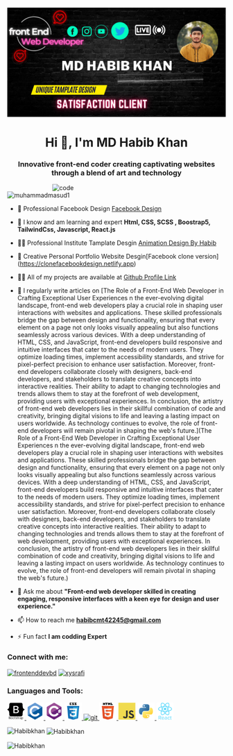 ![logo](https://github.com/habibbd0/habibbd0/blob/main/habibcmt0147.png)
<h1 align="center">Hi 👋, I'm MD Habib Khan</h1>
<h3 align="center">Innovative front-end coder creating captivating websites through a blend of art and technology</h3>

  <img align="right" alt="code" width="400" src="https://user-images.githubusercontent.com/55389276/140866485-8fb1c876-9a8f-4d6a-98dc-08c4981eaf70.gif">

<p align="left"> <img src="https://komarev.com/ghpvc/?username=muhammadmasud1&label=Profile%20views&color=0e75b6&style=flat" alt="muhammadmasud1" /> </p>

- 🔭 Professional Facebook Design [Facebook Design](https://clonefacebookdesign.netlify.app)

- 🌱 I know and am learning and expert **Html, CSS, SCSS , Boostrap5, TailwindCss, Javascript, React.js**

- 👯🔭 Professional Institute Tamplate Desgin [Animation Design By Habib](https://animationbyhabib.netlify.app)

- 🤝 Creative Personal Portfolio Website Desgin[Facebook clone version] (https://clonefacebookdesign.netlify.app)

- 👨‍💻 All of my projects are available at [Github Profile Link](https://github.com/habibbd0?tab=repositories)

- 📝 I regularly write articles on [The Role of a Front-End Web Developer in Crafting Exceptional User Experiences n the ever-evolving digital landscape, front-end web developers play a crucial role in shaping user interactions with websites and applications. These skilled professionals bridge the gap between design and functionality, ensuring that every element on a page not only looks visually appealing but also functions seamlessly across various devices. With a deep understanding of HTML, CSS, and JavaScript, front-end developers build responsive and intuitive interfaces that cater to the needs of modern users. They optimize loading times, implement accessibility standards, and strive for pixel-perfect precision to enhance user satisfaction. Moreover, front-end developers collaborate closely with designers, back-end developers, and stakeholders to translate creative concepts into interactive realities. Their ability to adapt to changing technologies and trends allows them to stay at the forefront of web development, providing users with exceptional experiences. In conclusion, the artistry of front-end web developers lies in their skillful combination of code and creativity, bringing digital visions to life and leaving a lasting impact on users worldwide. As technology continues to evolve, the role of front-end developers will remain pivotal in shaping the web's future.](The Role of a Front-End Web Developer in Crafting Exceptional User Experiences n the ever-evolving digital landscape, front-end web developers play a crucial role in shaping user interactions with websites and applications. These skilled professionals bridge the gap between design and functionality, ensuring that every element on a page not only looks visually appealing but also functions seamlessly across various devices. With a deep understanding of HTML, CSS, and JavaScript, front-end developers build responsive and intuitive interfaces that cater to the needs of modern users. They optimize loading times, implement accessibility standards, and strive for pixel-perfect precision to enhance user satisfaction. Moreover, front-end developers collaborate closely with designers, back-end developers, and stakeholders to translate creative concepts into interactive realities. Their ability to adapt to changing technologies and trends allows them to stay at the forefront of web development, providing users with exceptional experiences. In conclusion, the artistry of front-end web developers lies in their skillful combination of code and creativity, bringing digital visions to life and leaving a lasting impact on users worldwide. As technology continues to evolve, the role of front-end developers will remain pivotal in shaping the web's future.)

- 💬 Ask me about **"Front-end web developer skilled in creating engaging, responsive interfaces with a keen eye for design and user experience."**

- 📫 How to reach me **habibcmt42245@gmail.com**

- ⚡ Fun fact **I am codding Expert**

<h3 align="left">Connect with me:</h3>
<p align="left">
<a href="https://twitter.com/frontenddevbd" target="blank"><img align="center" src="https://raw.githubusercontent.com/rahuldkjain/github-profile-readme-generator/master/src/images/icons/Social/twitter.svg" alt="frontenddevbd" height="30" width="40" /></a>
<a href="https://fb.com/habib500228" target="blank"><img align="center" src="https://raw.githubusercontent.com/rahuldkjain/github-profile-readme-generator/master/src/images/icons/Social/facebook.svg" alt="xysrafi" height="30" width="40" /></a>
</p>

<h3 align="left">Languages and Tools:</h3>
<p align="left"> <a href="https://getbootstrap.com" target="_blank" rel="noreferrer"> <img src="https://raw.githubusercontent.com/devicons/devicon/master/icons/bootstrap/bootstrap-plain-wordmark.svg" alt="bootstrap" width="40" height="40"/> </a> <a href="https://www.cprogramming.com/" target="_blank" rel="noreferrer"> <img src="https://raw.githubusercontent.com/devicons/devicon/master/icons/c/c-original.svg" alt="c" width="40" height="40"/> </a> <a href="https://www.w3schools.com/cs/" target="_blank" rel="noreferrer"> <img src="https://raw.githubusercontent.com/devicons/devicon/master/icons/csharp/csharp-original.svg" alt="csharp" width="40" height="40"/> </a> <a href="https://www.w3schools.com/css/" target="_blank" rel="noreferrer"> <img src="https://raw.githubusercontent.com/devicons/devicon/master/icons/css3/css3-original-wordmark.svg" alt="css3" width="40" height="40"/> </a> <a href="https://git-scm.com/" target="_blank" rel="noreferrer"> <img src="https://www.vectorlogo.zone/logos/git-scm/git-scm-icon.svg" alt="git" width="40" height="40"/> </a> <a href="https://www.w3.org/html/" target="_blank" rel="noreferrer"> <img src="https://raw.githubusercontent.com/devicons/devicon/master/icons/html5/html5-original-wordmark.svg" alt="html5" width="40" height="40"/> </a> <a href="https://developer.mozilla.org/en-US/docs/Web/JavaScript" target="_blank" rel="noreferrer"> <img src="https://raw.githubusercontent.com/devicons/devicon/master/icons/javascript/javascript-original.svg" alt="javascript" width="40" height="40"/> </a> <a href="https://www.python.org" target="_blank" rel="noreferrer"> <img src="https://raw.githubusercontent.com/devicons/devicon/master/icons/python/python-original.svg" alt="python" width="40" height="40"/> </a> <a href="https://reactjs.org/" target="_blank" rel="noreferrer"> <img src="https://raw.githubusercontent.com/devicons/devicon/master/icons/react/react-original-wordmark.svg" alt="react" width="40" height="40"/> </a> </p>

<p><img align="left" src="https://github-readme-stats.vercel.app/api/top-langs?username=muhammadmasud1&show_icons=true&locale=en&layout=compact" alt="Habibkhan" /></p>

<p>&nbsp;<img align="center" src="https://github-readme-stats.vercel.app/api?username=muhammadmasud1&show_icons=true&locale=en" alt="Habibkhan" /></p>

<p><img align="center" src="https://github-readme-streak-stats.herokuapp.com/?user=muhammadmasud1&" alt="Habibkhan" /></p>
